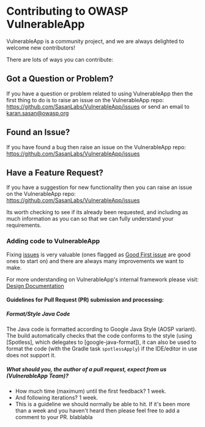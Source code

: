 # Contributing to OWASP VulnerableApp
VulnerableApp is a community project, and we are always delighted to welcome new contributors!

There are lots of ways you can contribute:

## Got a Question or Problem?
If you have a question or problem related to using VulnerableApp then the first thing to do is to raise an issue on the VulnerableApp repo: https://github.com/SasanLabs/VulnerableApp/issues
or send an email to karan.sasan@owasp.org 

## Found an Issue?
If you have found a bug then raise an issue on the VulnerableApp repo: https://github.com/SasanLabs/VulnerableApp/issues

## Have a Feature Request?
If you have a suggestion for new functionality then you can raise an issue on the VulnerableApp repo: https://github.com/SasanLabs/VulnerableApp/issues

Its worth checking to see if its already been requested, and including as much information as you can so that we can fully understand your requirements.

### Adding code to VulnerableApp
Fixing [issues](https://github.com/SasanLabs/VulnerableApp/issues) is very valuable (ones flagged as [Good First issue](https://github.com/SasanLabs/VulnerableApp/issues?q=is%3Aopen+is%3Aissue++label%3A%22good+first+issue%22+) are good ones to start on) and there are always many improvements we want to make.

For more understanding on VulnerableApp's internal framework please visit: [Design Documentation](https://sasanlabs.github.io/VulnerableApp/DesignDocumentation.html)
#### Guidelines for Pull Request (PR) submission and processing:

##### Format/Style Java Code

The Java code is formatted according to Google Java Style (AOSP variant). The build automatically checks
that the code conforms to the style (using [Spotless], which delegates to [google-java-format]), it can
also be used to format the code (with the Gradle task `spotlessApply`) if the IDE/editor in use
does not support it.

##### What should you, the author of a pull request, expect from us (VulnerableApp Team)?
* How much time (maximum) until the first feedback? 1 week.
* And following iterations? 1 week.
* This is a guideline we should normally be able to hit. If it's been more than a week and you haven't heard then please feel free to add a comment to your PR.
blablabla
